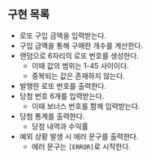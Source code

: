 구현 목록
---

- 로또 구입 금액을 입력받는다.
- 구입 금액을 통해 구매한 개수를 계산한다.
- 랜덤으로 6자리의 로또 번호를 생성한다.
  - 이때 값의 범위는 1-45 사이이다.
  - 중복되는 값은 존재하지 않는다.
- 발행한 로또 번호를 출력한다.
- 당첨 번호 6개를 입력받는다.
  - 이때 보너스 번호를 함께 입력받는다. 
- 당첨 통계를 출력한다.
  - 당첨 내역과 수익률
- 예외 상황 발생 시 에러 문구를 출력한다.
  - 에러 문구는 `[ERROR]`로 시작한다.